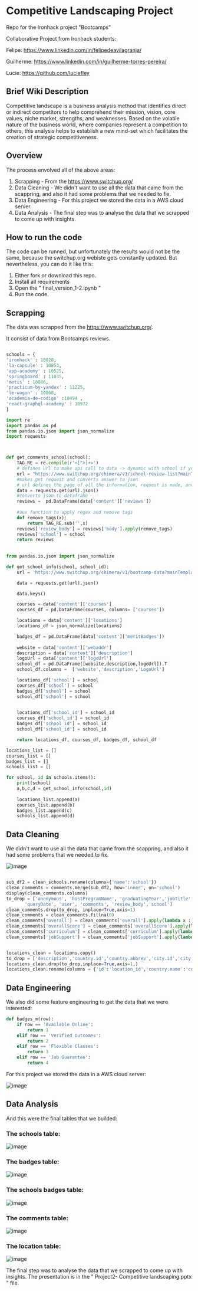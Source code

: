 # Competitive Landscaping Project

Repo for the Ironhack project "Bootcamps"

Collaborative Project from Ironhack students:

Felipe: https://www.linkedin.com/in/felipedeavilagranja/

Guilherme: https://www.linkedin.com/in/guilherme-torres-pereira/

Lucie: https://github.com/luciefley

## Brief Wiki Description

Competitive landscape is a business analysis method that identifies direct or indirect competitors to help comprehend their mission, vision, core values, niche market, strengths, and weaknesses. Based on the volatile nature of the business world, where companies represent a competition to others, this analysis helps to establish a new mind-set which facilitates the creation of strategic competitiveness.


## Overview

The process envolved all of the above areas:

1. Scrapping - From the https://www.switchup.org/
2. Data Cleaning - We didn't want to use all the data that came from the scappring, and also it had some problems that we needed to fix.
3. Data Engineering - For this project we stored the data in a AWS cloud server.
4. Data Analysis - The final step was to analyse the data that we scrapped to come up with insights.

## How to run the code

The code can be runned, but unfortunately the results would not be the same, because the switchup.org webiste gets constantly updated.
But nevertheless, you can do it like this:

1. Either fork or download this repo.
2. Install all requirements
3. Open the " final_version_1-2.ipynb "
4. Run the code.

## Scrapping

The data was scrapped from the https://www.switchup.org/.

It consist of data from Bootcamps reviews.

```python

schools = {   
'ironhack' : 10828,
'la-capsule' : 10853,
'app-academy' : 10525,
'springboard' : 11035,
'metis' : 10886,
'practicum-by-yandex' : 11225,
'le-wagon' : 10868,
'academia-de-codigo' :10494 ,
'react-graphql-academy' : 10972
}

import re
import pandas as pd
from pandas.io.json import json_normalize
import requests



def get_comments_school(school):
    TAG_RE = re.compile(r'<[^>]+>')
    # defines url to make api call to data -> dynamic with school if you want to scrape competition
    url = "https://www.switchup.org/chimera/v1/school-review-list?mainTemplate=school-review-list&path=%2Fbootcamps%2F" + school + "&isDataTarget=false&page=3&perPage=10000&simpleHtml=true&truncationLength=250"
    #makes get request and converts answer to json
    # url defines the page of all the information, request is made, and information is returned to data variable
    data = requests.get(url).json()
    #converts json to dataframe
    reviews =  pd.DataFrame(data['content']['reviews'])
  
    #aux function to apply regex and remove tags
    def remove_tags(x):
        return TAG_RE.sub('',x)
    reviews['review_body'] = reviews['body'].apply(remove_tags)
    reviews['school'] = school
    return reviews
    
    
from pandas.io.json import json_normalize

def get_school_info(school, school_id):
    url = 'https://www.switchup.org/chimera/v1/bootcamp-data?mainTemplate=bootcamp-data%2Fdescription&path=%2Fbootcamps%2F'+ str(school) + '&isDataTarget=false&bootcampId='+ str(school_id) + '&logoTag=logo&truncationLength=250&readMoreOmission=...&readMoreText=Read%20More&readLessText=Read%20Less'

    data = requests.get(url).json()

    data.keys()

    courses = data['content']['courses']
    courses_df = pd.DataFrame(courses, columns= ['courses'])

    locations = data['content']['locations']
    locations_df = json_normalize(locations)

    badges_df = pd.DataFrame(data['content']['meritBadges'])
    
    website = data['content']['webaddr']
    description = data['content']['description']
    logoUrl = data['content']['logoUrl']
    school_df = pd.DataFrame([website,description,logoUrl]).T
    school_df.columns =  ['website','description','LogoUrl']

    locations_df['school'] = school
    courses_df['school'] = school
    badges_df['school'] = school
    school_df['school'] = school
    

    locations_df['school_id'] = school_id
    courses_df['school_id'] = school_id
    badges_df['school_id'] = school_id
    school_df['school_id'] = school_id

    return locations_df, courses_df, badges_df, school_df

locations_list = []
courses_list = []
badges_list = []
schools_list = []

for school, id in schools.items():
    print(school)
    a,b,c,d = get_school_info(school,id)
    
    locations_list.append(a)
    courses_list.append(b)
    badges_list.append(c)
    schools_list.append(d)

```

## Data Cleaning

We didn't want to use all the data that came from the scappring, and also it had some problems that we needed to fix.

![image](https://user-images.githubusercontent.com/83870535/129186608-d821472b-6691-4d4d-91f2-f35bae7a4832.png)

```python

sub_df2 = clean_schools.rename(columns={'name':'school'})
clean_comments = comments.merge(sub_df2, how='inner', on='school')
display(clean_comments.columns)
to_drop = ['anonymous', 'hostProgramName', 'graduatingYear','jobTitle', 'tagline', 'body', 'rawBody', 'createdAt',
       'queryDate', 'user', 'comments', 'review_body','school']
clean_comments.drop(to_drop, inplace=True,axis=1)
clean_comments = clean_comments.fillna(0)
clean_comments['overall'] = clean_comments['overall'].apply(lambda x : float(x))
clean_comments['overallScore'] = clean_comments['overallScore'].apply(lambda x : float(x))
clean_comments['curriculum'] = clean_comments['curriculum'].apply(lambda x : float(x))
clean_comments['jobSupport'] = clean_comments['jobSupport'].apply(lambda x : float(x))


locations_clean = locations.copy()
to_drop = ['description','country.id','country.abbrev','city.id','city.keyword','state.id','state.name','state.abbrev','state.keyword']
locations_clean.drop(to_drop,inplace=True,axis=1,)
locations_clean.rename(columns = {'id':'location_id','country.name':'country','city.name':'city'}, inplace = True)

```

## Data Engineering

We also did some feature engineering to get the data that we were interested:

```python
def badges_m(row):
    if row == 'Available Online':
        return 1
    elif row == 'Verified Outcomes':
        return 2
    elif row == 'Flexible Classes':
        return 3
    elif row == 'Job Guarantee':
        return 4
```

For this project we stored the data in a AWS cloud server:

![image](https://user-images.githubusercontent.com/83870535/129187025-06ef9bd6-68bd-4987-809a-151161a075b2.png)

## Data Analysis

And this were the final tables that we builded:

### The schools table:
![image](https://user-images.githubusercontent.com/83870535/129187084-5f491992-df0a-4e67-9309-179ca7bf8347.png)

### The badges table:
![image](https://user-images.githubusercontent.com/83870535/129187107-1fb62e7b-4c02-4770-a777-be734861db77.png)

### The schools badges table:
![image](https://user-images.githubusercontent.com/83870535/129187120-ca24a879-3b57-438f-9019-d5917d776f60.png)

### The comments table:
![image](https://user-images.githubusercontent.com/83870535/129187159-1e2975b1-b534-4888-9df2-a54a6fd4af54.png)


### The location table:
![image](https://user-images.githubusercontent.com/83870535/129187176-5c7e4bc6-509a-4417-991b-aabb2cd86246.png)


The final step was to analyse the data that we scrapped to come up with insights. The presentation is in the " Project2- Competitive landscaping.pptx " file.
